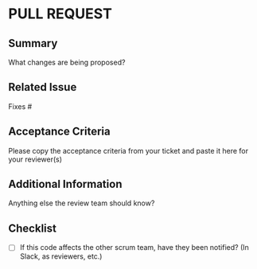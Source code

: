 # PULL REQUEST

## Summary

What changes are being proposed?

## Related Issue

Fixes #

## Acceptance Criteria

Please copy the acceptance criteria from your ticket and paste it here for your reviewer(s)

## Additional Information

Anything else the review team should know?

## Checklist

- [ ] If this code affects the other scrum team, have they been notified? (In Slack, as reviewers, etc.)

[//]: # "PR title: Remember to name your PR descriptively!"
